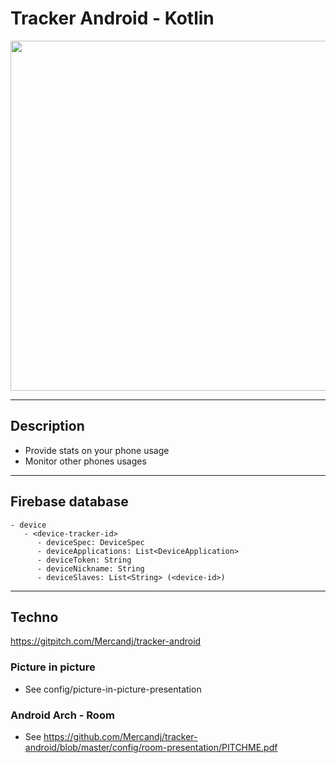 # Tracker Android - Kotlin

<p align="center">
	<a margin="20px 0" href="https://github.com/Mercandj/tracker-android">
		<img  src="https://raw.github.com/Mercandj/tracker-android/master/config/icon.png" width="560" />
	</a>
</p>

----

## Description

* Provide stats on your phone usage
* Monitor other phones usages

----

## Firebase database

```
- device
   - <device-tracker-id>
      - deviceSpec: DeviceSpec
      - deviceApplications: List<DeviceApplication>
      - deviceToken: String
      - deviceNickname: String
      - deviceSlaves: List<String> (<device-id>)
```

----

## Techno

https://gitpitch.com/Mercandj/tracker-android

### Picture in picture

* See config/picture-in-picture-presentation

### Android Arch - Room

* See https://github.com/Mercandj/tracker-android/blob/master/config/room-presentation/PITCHME.pdf


